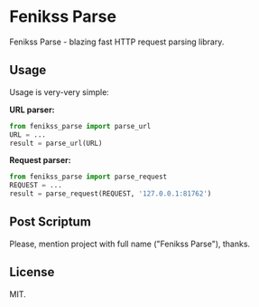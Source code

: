 # Fenikss Parse

Fenikss Parse - blazing fast HTTP request parsing library.

## Usage

Usage is very-very simple:

**URL parser:**

```python
from fenikss_parse import parse_url
URL = ...
result = parse_url(URL)
```

**Request parser:**

```python
from fenikss_parse import parse_request
REQUEST = ...
result = parse_request(REQUEST, '127.0.0.1:81762')
```

## Post Scriptum

Please, mention project with full name ("Fenikss Parse"), thanks.

## License

MIT.
